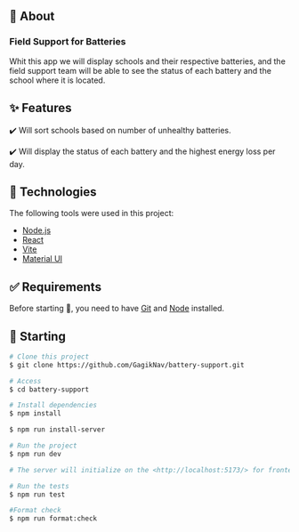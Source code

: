 
## :dart: About ##

### Field Support for Batteries

Whit this app we will display schools and their respective batteries, and the field support team will be able to see the status of each battery and the school where it is located.
## :sparkles: Features ##

:heavy_check_mark: Will sort schools based on number of  unhealthy batteries.

:heavy_check_mark: Will display the status of each battery and the highest energy loss per day.



## :rocket: Technologies ##

The following tools were used in this project:

- [Node.js](https://nodejs.org/en/)
- [React](https://pt-br.reactjs.org/)
- [Vite](https://vitejs.dev/)
- [Material UI](https://mui.com/)

## :white_check_mark: Requirements ##

Before starting :checkered_flag:, you need to have [Git](https://git-scm.com) and [Node](https://nodejs.org/en/) installed.

## :checkered_flag: Starting ##

```bash
# Clone this project
$ git clone https://github.com/GagikNav/battery-support.git

# Access
$ cd battery-support

# Install dependencies
$ npm install

$ npm run install-server

# Run the project
$ npm run dev

# The server will initialize on the <http://localhost:5173/> for frontend and a node server will initialize on the <http://localhost:8000/> for backend

# Run the tests
$ npm run test

#Format check
$ npm run format:check

```

